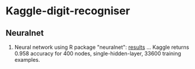 # Kaggle-digit-recogniser

## Neuralnet
1. Neural network using R package "neuralnet": [results](http://htmlpreview.github.com/?https://github.com/dinoleekl/Kaggle-digit-recogniser/blob/master/simplePrediction.html)
... Kaggle returns 0.958 accuracy for 400 nodes, single-hidden-layer, 33600 training examples.
